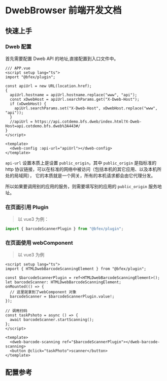 # DwebBrowser 前端开发文档

## 快速上手

### Dweb 配置

首先需要配置 Dweb API 的地址,直接配置到入口文件中。

```vue
/// APP.vue
<script setup lang="ts">
import "@bfex/plugin";

const apiUrl = new URL(location.href);
{
  apiUrl.hostname = apiUrl.hostname.replace("www", "api");
  const xDwebHost = apiUrl.searchParams.get("X-Dweb-Host");
  if (xDwebHost) {
    apiUrl.searchParams.set("X-Dweb-Host", xDwebHost.replace("www", "api"));
  }
  //apiUrl = https://api.cotdemo.bfs.dweb/index.html?X-Dweb-Host=api.cotdemo.bfs.dweb%3A443#/
}
</script>

<template>
  <dweb-config :api-url="apiUrl"></dweb-config>
</template>
```

`api-url` 设置本质上是设置 `public_origin`，其中 `public_origin` 是指标准的 http 协议链接，可以在标准的网络中被访问（包括本机的其它应用、以及本机所处的局域网），
它的本质就是一个网关，所有的本机请求都会由它代理分发。

所以如果要调用别的应用的服务，则需要填写别的应用的 `public_origin` 服务地址。

### 在页面引用 Plugin

> 以 vue3 为例：

```typescript
import { barcodeScannerPlugin } from "@bfex/plugin";
```

### 在页面使用 webComponent

> 以 vue3 为例

```vue
<script setup lang="ts">
import { HTMLDwebBarcodeScanningElement } from "@bfex/plugin";

const $barcodeScannerPlugin = ref<HTMLDwebBarcodeScanningElement>();
let barcodeScanner: HTMLDwebBarcodeScanningElement;
onMounted(() => {
  // 这里就拿到了webComponent 对象
  barcodeScanner = $barcodeScannerPlugin.value!;
});

// 调用扫码
const taskPshoto = async () => {
  await barcodeScanner.startScanning();
};
</script>

<template>
  <dweb-barcode-scanning ref="$barcodeScannerPlugin"></dweb-barcode-scanning>
  <button @click="taskPhoto">scanner</button>
</template>
```

## 配置参考

